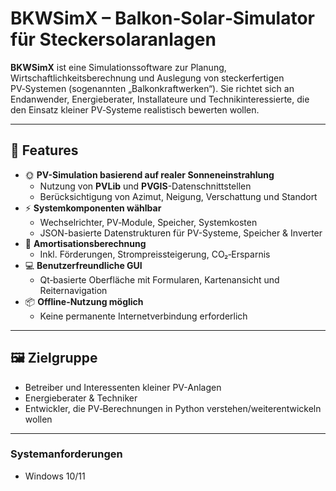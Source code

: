 # BKWSimX – Balkon‑Solar‑Simulator für Steckersolaranlagen

**BKWSimX** ist eine Simulationssoftware zur Planung, Wirtschaftlichkeitsberechnung und Auslegung von steckerfertigen PV‑Systemen (sogenannten „Balkonkraftwerken“). Sie richtet sich an Endanwender, Energieberater, Installateure und Technikinteressierte, die den Einsatz kleiner PV‑Systeme realistisch bewerten wollen.

---

## 🔧 Features

- 🌞 **PV-Simulation basierend auf realer Sonneneinstrahlung**
  - Nutzung von **PVLib** und **PVGIS**-Datenschnittstellen
  - Berücksichtigung von Azimut, Neigung, Verschattung und Standort
- ⚡ **Systemkomponenten wählbar**
  - Wechselrichter, PV‑Module, Speicher, Systemkosten
  - JSON-basierte Datenstrukturen für PV-Systeme, Speicher & Inverter
- 🧮 **Amortisationsberechnung**
  - Inkl. Förderungen, Strompreissteigerung, CO₂‑Ersparnis
- 💻 **Benutzerfreundliche GUI**
  - Qt‑basierte Oberfläche mit Formularen, Kartenansicht und Reiternavigation
- 📦 **Offline-Nutzung möglich**
  - Keine permanente Internetverbindung erforderlich

---

## 🖼️ Zielgruppe

- Betreiber und Interessenten kleiner PV-Anlagen
- Energieberater & Techniker
- Entwickler, die PV‑Berechnungen in Python verstehen/weiterentwickeln wollen

---

### Systemanforderungen

- Windows 10/11
